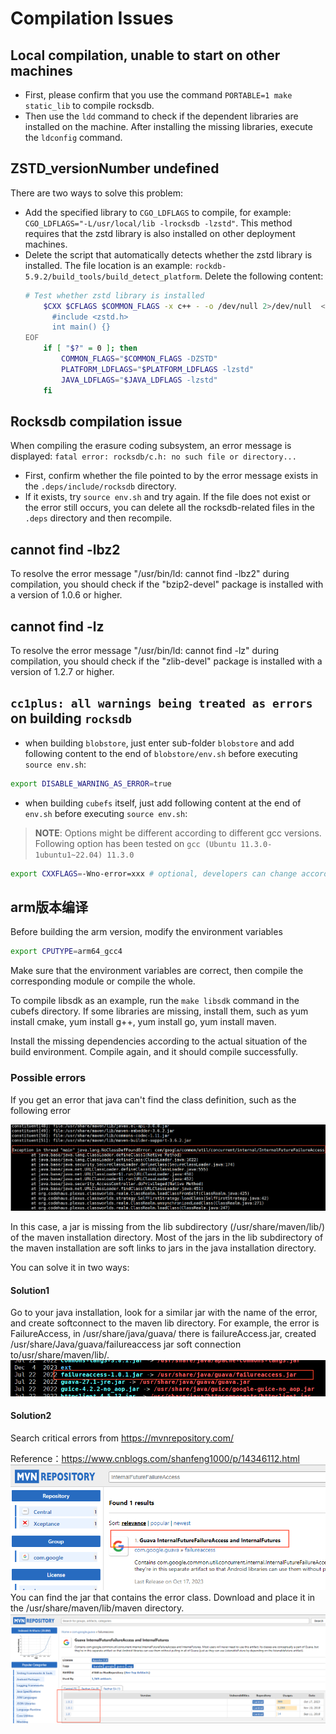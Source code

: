 # Compilation Issues

## Local compilation, unable to start on other machines

- First, please confirm that you use the command `PORTABLE=1 make static_lib` to compile rocksdb.
- Then use the `ldd` command to check if the dependent libraries are installed on the machine. After installing the missing libraries, execute the `ldconfig` command.

## ZSTD_versionNumber undefined

There are two ways to solve this problem:
- Add the specified library to `CGO_LDFLAGS` to compile, for example: `CGO_LDFLAGS="-L/usr/local/lib -lrocksdb -lzstd"`. This method requires that the zstd library is also installed on other deployment machines.
- Delete the script that automatically detects whether the zstd library is installed. The file location is an example: `rockdb-5.9.2/build_tools/build_detect_platform`. Delete the following content:
  ```bash
  # Test whether zstd library is installed
      $CXX $CFLAGS $COMMON_FLAGS -x c++ - -o /dev/null 2>/dev/null  <<EOF
        #include <zstd.h>
        int main() {}
  EOF
      if [ "$?" = 0 ]; then
          COMMON_FLAGS="$COMMON_FLAGS -DZSTD"
          PLATFORM_LDFLAGS="$PLATFORM_LDFLAGS -lzstd"
          JAVA_LDFLAGS="$JAVA_LDFLAGS -lzstd"
      fi
  ```


## Rocksdb compilation issue

When compiling the erasure coding subsystem, an error message is displayed: `fatal error: rocksdb/c.h: no such file or directory...`
- First, confirm whether the file pointed to by the error message exists in the `.deps/include/rocksdb` directory.
- If it exists, try `source env.sh` and try again. If the file does not exist or the error still occurs, you can delete all the rocksdb-related files in the `.deps` directory and then recompile.

## cannot find -lbz2

To resolve the error message "/usr/bin/ld: cannot find -lbz2" during compilation, you should check if the "bzip2-devel" package is installed with a version of 1.0.6 or higher.

## cannot find -lz

To resolve the error message "/usr/bin/ld: cannot find -lz" during compilation, you should check if the "zlib-devel" package is installed with a version of 1.2.7 or higher.

## `cc1plus: all warnings being treated as errors` on building `rocksdb`

- when building `blobstore`, just enter sub-folder `blobstore` and add following content to the end of `blobstore/env.sh` before executing `source env.sh`:

```bash
export DISABLE_WARNING_AS_ERROR=true
```

- when building `cubefs` itself, just add following content at the end of `env.sh` before executing `source env.sh`:

> **NOTE**: Options might be different according to different gcc versions. Following option has been tested on `gcc (Ubuntu 11.3.0-1ubuntu1~22.04) 11.3.0`

```bash
export CXXFLAGS=-Wno-error=xxx # optional, developers can change accordingly or comment out or delete it safely
```
## arm版本编译
Before building the arm version, modify the environment variables
```bash
export CPUTYPE=arm64_gcc4
```
Make sure that the environment variables are correct, then compile the corresponding module or compile the whole.

To compile libsdk as an example, run the `make libsdk` command in the cubefs directory. If some libraries are missing, install them, such as yum install cmake, yum install g++, yum install go, yum install maven. 

Install the missing dependencies according to the actual situation of the build environment. Compile again, and it should compile successfully.

### Possible errors
If you get an error that java can't find the class definition, such as the following error

![image](./pic/arm_java_error.png)

In this case, a jar is missing from the lib subdirectory (/usr/share/maven/lib/) of the maven installation directory. Most of the jars in the lib subdirectory of the maven installation are soft links to jars in the java installation directory.

You can solve it in two ways:
#### Solution1
Go to your java installation, look for a similar jar with the name of the error, and create softconnect to the maven lib directory.
For example, the error is FailureAccess, in /usr/share/java/guava/ there is failureAccess.jar, created
/usr/share/Java/guava/failureaccess jar soft connection to/usr/share/maven/lib/.
![image](./pic/arm_jar_soft_conn.png)

#### Solution2
Search critical errors from https://mvnrepository.com/

Reference：https://www.cnblogs.com/shanfeng1000/p/14346112.html
![image](./pic/mvn_search.png)
You can find the jar that contains the error class. Download and place it in the /usr/share/maven/lib/maven directory.
![image](./pic/mvn_jar.png)